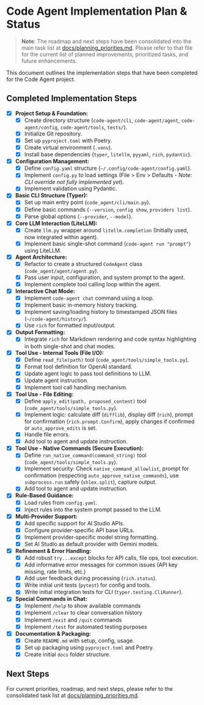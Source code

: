 # Code Agent Implementation Plan & Status

> **Note**: The roadmap and next steps have been consolidated into the main task list at [docs/planning_priorities.md](planning_priorities.md). Please refer to that file for the current list of planned improvements, prioritized tasks, and future enhancements.

This document outlines the implementation steps that have been completed for the Code Agent project.

## Completed Implementation Steps

*   [x] **Project Setup & Foundation:**
    *   [x] Create directory structure (`code-agent/cli`, `code-agent/agent`, `code-agent/config`, `code-agent/tools`, `tests/`).
    *   [x] Initialize Git repository.
    *   [x] Set up `pyproject.toml` with Poetry.
    *   [x] Create virtual environment (`.venv`).
    *   [x] Install base dependencies (`typer`, `litellm`, `pyyaml`, `rich`, `pydantic`).
*   [x] **Configuration Management:**
    *   [x] Define `config.yaml` structure (`~/.config/code-agent/config.yaml`).
    *   [x] Implement `config.py` to load settings (File > Env > Defaults - *Note: CLI override not fully implemented yet*).
    *   [x] Implement validation using Pydantic.
*   [x] **Basic CLI Structure (Typer):**
    *   [x] Set up main entry point (`code_agent/cli/main.py`).
    *   [x] Define basic commands (`--version`, `config show`, `providers list`).
    *   [x] Parse global options (`--provider`, `--model`).
*   [x] **Core LLM Interaction (LiteLLM):**
    *   [x] Create `llm.py` wrapper around `litellm.completion` (Initially used, now integrated within agent).
    *   [x] Implement basic single-shot command (`code-agent run "prompt"`) using LiteLLM.
*   [x] **Agent Architecture:**
    *   [x] Refactor to create a structured `CodeAgent` class (`code_agent/agent/agent.py`).
    *   [x] Pass user input, configuration, and system prompt to the agent.
    *   [x] Implement complete tool calling loop within the agent.
*   [x] **Interactive Chat Mode:**
    *   [x] Implement `code-agent chat` command using a loop.
    *   [x] Implement basic in-memory history tracking.
    *   [x] Implement saving/loading history to timestamped JSON files (`~/code-agent/history/`).
    *   [x] Use `rich` for formatted input/output.
*   [x] **Output Formatting:**
    *   [x] Integrate `rich` for Markdown rendering and code syntax highlighting in both single-shot and chat modes.
*   [x] **Tool Use - Internal Tools (File I/O):**
    *   [x] Define `read_file(path)` tool (`code_agent/tools/simple_tools.py`).
    *   [x] Format tool definition for OpenAI standard.
    *   [x] Update agent logic to pass tool definitions to LLM.
    *   [x] Update agent instruction.
    *   [x] Implement tool call handling mechanism.
*   [x] **Tool Use - File Editing:**
    *   [x] Define `apply_edit(path, proposed_content)` tool (`code_agent/tools/simple_tools.py`).
    *   [x] Implement logic: calculate diff (`difflib`), display diff (`rich`), prompt for confirmation (`rich.prompt.Confirm`), apply changes if confirmed or `auto_approve_edits` is set.
    *   [x] Handle file errors.
    *   [x] Add tool to agent and update instruction.
*   [x] **Tool Use - Native Commands (Secure Execution):**
    *   [x] Define `run_native_command(command_string)` tool (`code_agent/tools/simple_tools.py`).
    *   [x] Implement security: Check `native_command_allowlist`, prompt for confirmation (respecting `auto_approve_native_commands`), use `subprocess.run` safely (`shlex.split`), capture output.
    *   [x] Add tool to agent and update instruction.
*   [x] **Rule-Based Guidance:**
    *   [x] Load rules from `config.yaml`.
    *   [x] Inject rules into the system prompt passed to the LLM.
*   [x] **Multi-Provider Support:**
    *   [x] Add specific support for AI Studio APIs.
    *   [x] Configure provider-specific API base URLs.
    *   [x] Implement provider-specific model string formatting.
    *   [x] Set AI Studio as default provider with Gemini models.
*   [x] **Refinement & Error Handling:**
    *   [x] Add robust `try...except` blocks for API calls, file ops, tool execution.
    *   [x] Add informative error messages for common issues (API key missing, rate limits, etc.)
    *   [x] Add user feedback during processing (`rich.status`).
    *   [x] Write initial unit tests (`pytest`) for config and tools.
    *   [x] Write initial integration tests for CLI (`typer.testing.CliRunner`).
*   [x] **Special Commands in Chat:**
    *   [x] Implement `/help` to show available commands
    *   [x] Implement `/clear` to clear conversation history
    *   [x] Implement `/exit` and `/quit` commands
    *   [x] Implement `/test` for automated testing purposes
*   [x] **Documentation & Packaging:**
    *   [x] Create `README.md` with setup, config, usage.
    *   [x] Set up packaging using `pyproject.toml` and Poetry.
    *   [x] Create initial `docs` folder structure.

## Next Steps

For current priorities, roadmap, and next steps, please refer to the consolidated task list at [docs/planning_priorities.md](planning_priorities.md).
